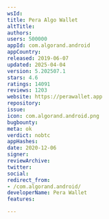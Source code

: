 ```yaml
---
wsId: 
title: Pera Algo Wallet
altTitle: 
authors: 
users: 500000
appId: com.algorand.android
appCountry: 
released: 2019-06-07
updated: 2025-04-04
version: 5.202507.1
stars: 4.6
ratings: 14091
reviews: 1203
website: https://perawallet.app
repository: 
issue: 
icon: com.algorand.android.png
bugbounty: 
meta: ok
verdict: nobtc
appHashes: 
date: 2020-12-06
signer: 
reviewArchive: 
twitter: 
social: 
redirect_from:
- /com.algorand.android/
developerName: Pera Wallet
features: 

---
```


